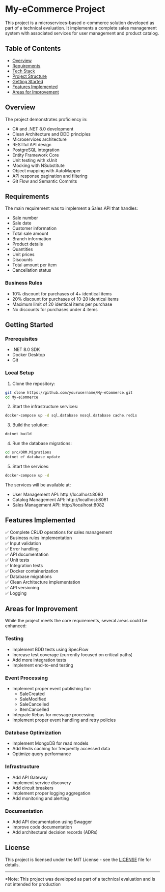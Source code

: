 # My-eCommerce Project

This project is a microservices-based e-commerce solution developed as part of a technical evaluation. It implements a complete sales management system with associated services for user management and product catalog.

## Table of Contents

- [Overview](#overview)
- [Requirements](#requirements)
- [Tech Stack](.doc/tech-stack.md)
- [Project Structure](.doc/project-structure.md)
- [Getting Started](#getting-started)
- [Features Implemented](#features-implemented)
- [Areas for Improvement](#areas-for-improvement)

## Overview

The project demonstrates proficiency in:

- C# and .NET 8.0 development
- Clean Architecture and DDD principles
- Microservices architecture
- RESTful API design
- PostgreSQL integration
- Entity Framework Core
- Unit testing with xUnit
- Mocking with NSubstitute
- Object mapping with AutoMapper
- API response pagination and filtering
- Git Flow and Semantic Commits

## Requirements

The main requirement was to implement a Sales API that handles:

- Sale number
- Sale date
- Customer information
- Total sale amount
- Branch information
- Product details
- Quantities
- Unit prices
- Discounts
- Total amount per item
- Cancellation status

### Business Rules

- 10% discount for purchases of 4+ identical items
- 20% discount for purchases of 10-20 identical items
- Maximum limit of 20 identical items per purchase
- No discounts for purchases under 4 items

## Getting Started

### Prerequisites

- .NET 8.0 SDK
- Docker Desktop
- Git

### Local Setup

1. Clone the repository:
```bash
git clone https://github.com/yourusername/My-eCommerce.git
cd My-eCommerce
```

2. Start the infrastructure services:
```bash
docker-compose up -d sql.database nosql.database cache.redis
```

3. Build the solution:
```bash
dotnet build
```

4. Run the database migrations:
```bash
cd src/ORM.Migrations
dotnet ef database update
```

5. Start the services:
```bash
docker-compose up -d
```

The services will be available at:
- User Management API: http://localhost:8080
- Catalog Management API: http://localhost:8081
- Sales Management API: http://localhost:8082

## Features Implemented

✅ Complete CRUD operations for sales management  
✅ Business rules implementation  
✅ Input validation  
✅ Error handling  
✅ API documentation  
✅ Unit tests  
✅ Integration tests  
✅ Docker containerization  
✅ Database migrations  
✅ Clean Architecture implementation  
✅ API versioning  
✅ Logging  

## Areas for Improvement

While the project meets the core requirements, several areas could be enhanced:

### Testing
- Implement BDD tests using SpecFlow
- Increase test coverage (currently focused on critical paths)
- Add more integration tests
- Implement end-to-end testing

### Event Processing
- Implement proper event publishing for:
  - SaleCreated
  - SaleModified
  - SaleCancelled
  - ItemCancelled
- Integrate Rebus for message processing
- Implement proper event handling and retry policies

### Database Optimization
- Implement MongoDB for read models
- Add Redis caching for frequently accessed data
- Optimize query performance

### Infrastructure
- Add API Gateway
- Implement service discovery
- Add circuit breakers
- Implement proper logging aggregation
- Add monitoring and alerting

### Documentation
- Add API documentation using Swagger
- Improve code documentation
- Add architectural decision records (ADRs)

## License

This project is licensed under the MIT License - see the [LICENSE](LICENSE) file for details.

---
*Note: This project was developed as part of a technical evaluation and is not intended for production
